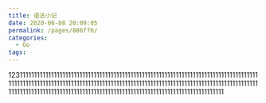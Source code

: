 ```yaml
---
title: 语法小记
date: 2020-06-08 20:09:05
permalink: /pages/886ff6/
categories: 
  - Go
tags: 
---
```

12311111111111111111111111111111111111111111111111111111111111111111111111111111111111111111111111111111111111111111111111111111111111111111111111111111111111111111111111111111111111111111111111111111111111111111111111111111111111111111111111111111111
<!-- more -->
